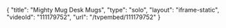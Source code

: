 {
    "title": "Mighty Mug Desk Mugs",
    "type": "solo",
    "layout": "iframe-static",
    "videoId": "111179752",
    "url": "\/tvpembed\/111179752"
}